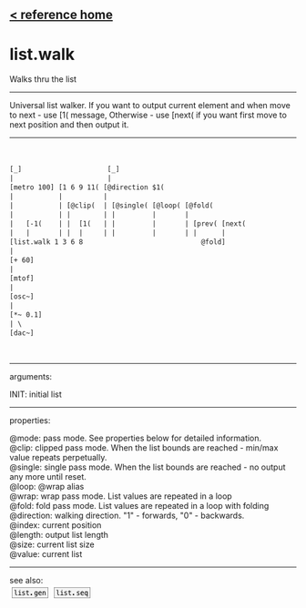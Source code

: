 [< reference home](ceammc_lib.html)
---

# list.walk


Walks thru the list

---

Universal list walker. If you want to output current element and when move to next
            - use [1( message, Otherwise - use [next( if you want first move to next position and
            then output it.<br>


---


```


[_]                     [_]
|                       |
[metro 100] [1 6 9 11( [@direction $1(
|           |          |
|           | [@clip(  | [@single( [@loop( [@fold(
|           | |        | |         |       |
|   [-1(    | |  [1(   | |         |       | [prev( [next(
|   |       | |  |     | |         |       | |      |
[list.walk 1 3 6 8                             @fold]
|
[+ 60]
|
[mtof]
|
[osc~]
|
[*~ 0.1]
| \
[dac~]

            
```

---
arguments:

INIT: initial list<br>

---
properties:

@mode: pass
            mode. See properties below for detailed information.<br>
@clip: clipped pass mode. When the list bounds are reached
            - min/max value repeats perpetually.<br>
@single: single pass mode. When the list bounds are
            reached - no output any more until reset.<br>
@loop: @wrap alias<br>
@wrap: wrap pass mode. List values are repeated in a
            loop<br>
@fold: fold pass mode. List values are repeated in a loop
            with folding<br>
@direction: walking direction. &#34;1&#34; -
            forwards, &#34;0&#34; - backwards.<br>
@index: current
            position<br>
@length: output list
            length<br>
@size: current list
            size<br>
@value: current list<br>

---
see also:<br>
[![list.gen](img/object_list.gen.png)](list.gen.html)
[![list.seq](img/object_list.seq.png)](list.seq.html)
